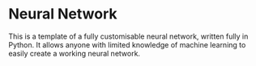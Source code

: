 # Neural Network

This is a template of a fully customisable neural network, written fully in Python. It allows anyone with limited knowledge of machine learning to easily create a working neural network.

